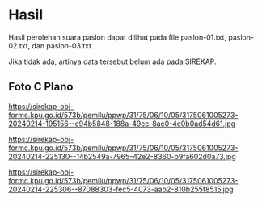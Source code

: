 # Hasil

Hasil perolehan suara paslon dapat dilihat pada file paslon-01.txt, paslon-02.txt, dan paslon-03.txt.

Jika tidak ada, artinya data tersebut belum ada pada SIREKAP.

## Foto C Plano

https://sirekap-obj-formc.kpu.go.id/573b/pemilu/ppwp/31/75/06/10/05/3175061005273-20240214-195156--c94b5848-188a-49cc-8ac0-4c0b0ad54d61.jpg

https://sirekap-obj-formc.kpu.go.id/573b/pemilu/ppwp/31/75/06/10/05/3175061005273-20240214-225130--14b2549a-7965-42e2-8360-b9fa602d0a73.jpg

https://sirekap-obj-formc.kpu.go.id/573b/pemilu/ppwp/31/75/06/10/05/3175061005273-20240214-225306--87088303-fec5-4073-aab2-810b255f8515.jpg

